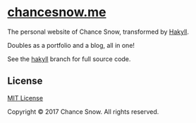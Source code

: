 # [chancesnow.me](http://chancesnow.me)

The personal website of Chance Snow, transformed by [Hakyll](https://jaspervdj.be/hakyll/).

Doubles as a portfolio and a blog, all in one!

See the [hakyll](https://github.com/chances/chances.github.io/tree/hakyll) branch for full source code.

## License

[MIT License](http://opensource.org/licenses/MIT)

Copyright &copy; 2017 Chance Snow. All rights reserved.
